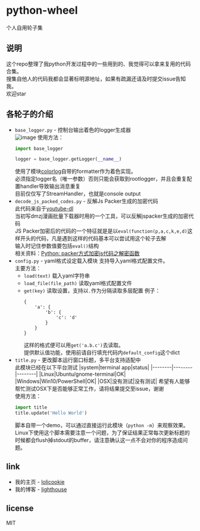 # python-wheel
个人自用轮子集

## 说明
这个repo整理了我python开发过程中的一些用到的、我觉得可以拿来复用的代码合集。  
搜集自他人的代码我都会显著标明源地址，如果有疏漏还请及时提交issue告知我。  
欢迎star

## 各轮子的介绍
* `base_logger.py` - 控制台输出着色的logger生成器  
    ![image](https://user-images.githubusercontent.com/7919562/36772068-c05421f8-1c8e-11e8-85bd-de670d88133f.png)
    使用方法：  
    ```python
    import base_logger

    logger = base_logger.getLogger(__name__)
    ```  
    使用了模块[colorlog](https://github.com/borntyping/python-colorlog)自带的formatter作为着色实现。  
    必须指定logger名（唯一参数）否则只能会获取到rootlogger，并且会重复配置handler导致输出消息重复  
    目前仅仅写了StreamHandler，也就是console output  
* `decode_js_packed_codes.py` - 反解Js Packer生成的加密代码  
    此代码来自于[youtube-dl](https://github.com/rg3/youtube-dl/blob/befa4708fd2165b85d04002c3845adf191d34302/youtube_dl/utils.py#L3633)  
    当初写dmzj漫画批量下载器时用的一个工具，可以反解jspacker生成的加密代码  
    JS Packer加密后的代码的一个特征就是是以`eval(function(p,a,c,k,e,d)`这样开头的代码，凡是遇到这样的代码基本可以尝试用这个轮子去解  
    输入时记住参数值要包括`eval()`结构  
    相关资料：[Python: packer方式加密js代码之解密函数](http://www.cnblogs.com/crwy/p/7659579.html)
* `config.py` - yaml格式设定载入模块
    支持导入yaml格式配置文件。   
    主要方法：
    * `load(text)` 载入yaml字符串
    * `load_file(file_path)` 读取yaml格式配置文件
    * `get(key)` 读取设置，支持以`.`作为分隔读取多层配置
        例子：
        ```
        {
            'a': {
                'b': {
                    'c': 'd'
                }
            }
        }
        ```
        这样的格式便可以用`get('a.b.c')`去读取。   
        提供默认值功能，使用前请自行填充代码内`default_config`这个dict
* `title.py` - 更改脚本运行窗口标题，多平台支持适配中  
    此模块已经在以下平台测试
    |system|terminal app|status|
    |--------|--------|--------|
    |Linux|Ubuntu/gnome-terminal|OK|
    |Windows|Win10/PowerShell|OK|
    |OSX|没有测试|没有测试|
    希望有人能够帮忙测试OSX下是否能够正常工作，请将结果提交至issue，谢谢  
    使用方法：
    ```python
    import title
    title.update('Hello World')
    ```
    脚本自带一个demo，可以通过直接运行此模块（`python -m`）来观察效果。  
    Linux下使用这个脚本需要注意一个问题，为了保证结果正常每次更新标题的时候都会flush掉stdout的buffer，请注意确认这一点不会对你的程序造成问题。


## link
* 我的主页 - [lolicookie](https://lolicookie.com)
* 我的博客 - [lighthouse](https://lighthouse.lolicookie.com)

## license
MIT